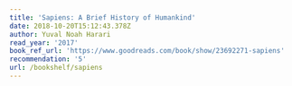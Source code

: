 ```yaml
---
title: 'Sapiens: A Brief History of Humankind'
date: 2018-10-20T15:12:43.378Z
author: Yuval Noah Harari
read_year: '2017'
book_ref_url: 'https://www.goodreads.com/book/show/23692271-sapiens'
recommendation: '5'
url: /bookshelf/sapiens
---
```


